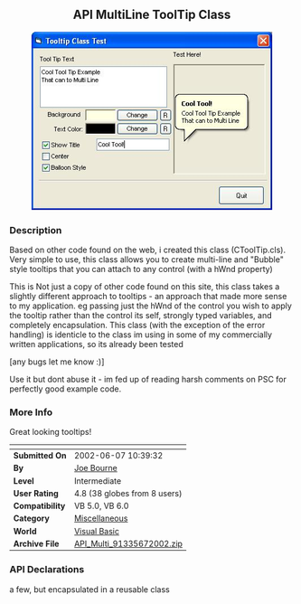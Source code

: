 ﻿<div align="center">

## API MultiLine ToolTip Class

<img src="PIC200267544276813.JPG">
</div>

### Description

Based on other code found on the web, i created this class (CToolTip.cls). Very simple to use, this class allows you to create multi-line and "Bubble" style tooltips that you can attach to any control (with a hWnd property)

This is Not just a copy of other code found on this site, this class takes a slightly different approach to tooltips - an approach that made more sense to my application. eg passing just the hWnd of the control you wish to apply the tooltip rather than the control its self, strongly typed variables, and completely encapsulation. This class (with the exception of the error handling) is identicle to the class im using in some of my commercially written applications, so its already been tested

[any bugs let me know :)]

Use it but dont abuse it - im fed up of reading harsh comments on PSC for perfectly good example code.
 
### More Info
 
Great looking tooltips!


<span>             |<span>
---                |---
**Submitted On**   |2002-06-07 10:39:32
**By**             |[Joe Bourne](https://github.com/Planet-Source-Code/PSCIndex/blob/master/ByAuthor/joe-bourne.md)
**Level**          |Intermediate
**User Rating**    |4.8 (38 globes from 8 users)
**Compatibility**  |VB 5\.0, VB 6\.0
**Category**       |[Miscellaneous](https://github.com/Planet-Source-Code/PSCIndex/blob/master/ByCategory/miscellaneous__1-1.md)
**World**          |[Visual Basic](https://github.com/Planet-Source-Code/PSCIndex/blob/master/ByWorld/visual-basic.md)
**Archive File**   |[API\_Multi\_91335672002\.zip](https://github.com/Planet-Source-Code/joe-bourne-api-multiline-tooltip-class__1-35572/archive/master.zip)

### API Declarations

a few, but encapsulated in a reusable class





